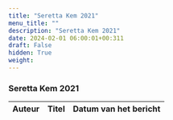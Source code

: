 ```yaml
---
title: "Seretta Kem 2021"
menu_title: ""
description: "Seretta Kem 2021"
date: 2024-02-01 06:00:01+00:311
draft: False
hidden: True
weight:
---
```

### Seretta Kem 2021

**Auteur** | **Titel** | **Datum van het bericht**
---|---|---
